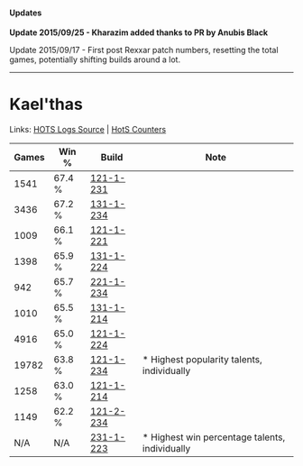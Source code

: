 #### Updates
**Update 2015/09/25 - Kharazim added thanks to PR by Anubis Black**

Update 2015/09/17 - First post Rexxar patch numbers, resetting the total games, potentially shifting builds around a lot.

***

# Kael'thas

Links: [HOTS Logs Source](https://www.hotslogs.com/Sitewide/HeroDetails?Hero=Kael'thas) | [HotS Counters](http://hotscounters.com/#/hero/Kael'thas)

Games  | Win %  | Build     | Note
-----  | -----  | -----     | ----
1541   | 67.4 % | [121-1-231](http://www.heroesfire.com/hots/talent-calculator/kaelthas#gn7V) | 
3436   | 67.2 % | [131-1-234](http://www.heroesfire.com/hots/talent-calculator/kaelthas#h9Y2) | 
1009   | 66.1 % | [121-1-221](http://www.heroesfire.com/hots/talent-calculator/kaelthas#gn7L) | 
1398   | 65.9 % | [131-1-224](http://www.heroesfire.com/hots/talent-calculator/kaelthas#h9Xu) | 
942    | 65.7 % | [221-1-234](http://www.heroesfire.com/hots/talent-calculator/kaelthas#kbGY) | 
1010   | 65.5 % | [131-1-214](http://www.heroesfire.com/hots/talent-calculator/kaelthas#h9Xk) | 
4916   | 65.0 % | [121-1-224](http://www.heroesfire.com/hots/talent-calculator/kaelthas#gn7O) | 
19782  | 63.8 % | [121-1-234](http://www.heroesfire.com/hots/talent-calculator/kaelthas#gn7Y) | * Highest popularity talents, individually
1258   | 63.0 % | [121-1-214](http://www.heroesfire.com/hots/talent-calculator/kaelthas#gn7E) | 
1149   | 62.2 % | [121-2-234](http://www.heroesfire.com/hots/talent-calculator/kaelthas#gnNA) | 
N/A    | N/A    | [231-1-223](http://www.heroesfire.com/hots/talent-calculator/kaelthas#kzgt) | * Highest win percentage talents, individually
